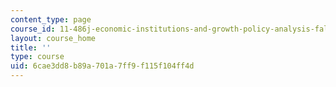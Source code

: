 ```yaml
---
content_type: page
course_id: 11-486j-economic-institutions-and-growth-policy-analysis-fall-2005
layout: course_home
title: ''
type: course
uid: 6cae3dd8-b89a-701a-7ff9-f115f104ff4d
---
```

